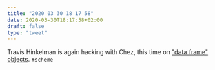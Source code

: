 ```yaml
---
title: "2020 03 30 18 17 58"
date: 2020-03-30T18:17:58+02:00
draft: false
type: "tweet"
---
```

Travis Hinkelman is again hacking with Chez, this time on ["data frame" objects](https://www.travishinkelman.com/posts/selecting-dropping-renaming-dataframe-columns-chez-scheme/). `#scheme`
